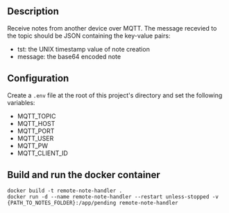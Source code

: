 ## Description
Receive notes from another device over MQTT. The message recevied to the topic should be JSON containing the key-value pairs:
- tst: the UNIX timestamp value of note creation
- message: the base64 encoded note

## Configuration

Create a `.env` file at the root of this project's directory and set the following variables:
- MQTT_TOPIC
- MQTT_HOST
- MQTT_PORT
- MQTT_USER
- MQTT_PW
- MQTT_CLIENT_ID

## Build and run the docker container
```
docker build -t remote-note-handler .
docker run -d --name remote-note-handler --restart unless-stopped -v {PATH_TO_NOTES_FOLDER}:/app/pending remote-note-handler
```
